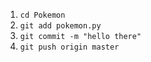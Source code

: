1. `cd Pokemon`
2. `git add pokemon.py`
3. `git commit -m "hello there"`
4. `git push origin master`
